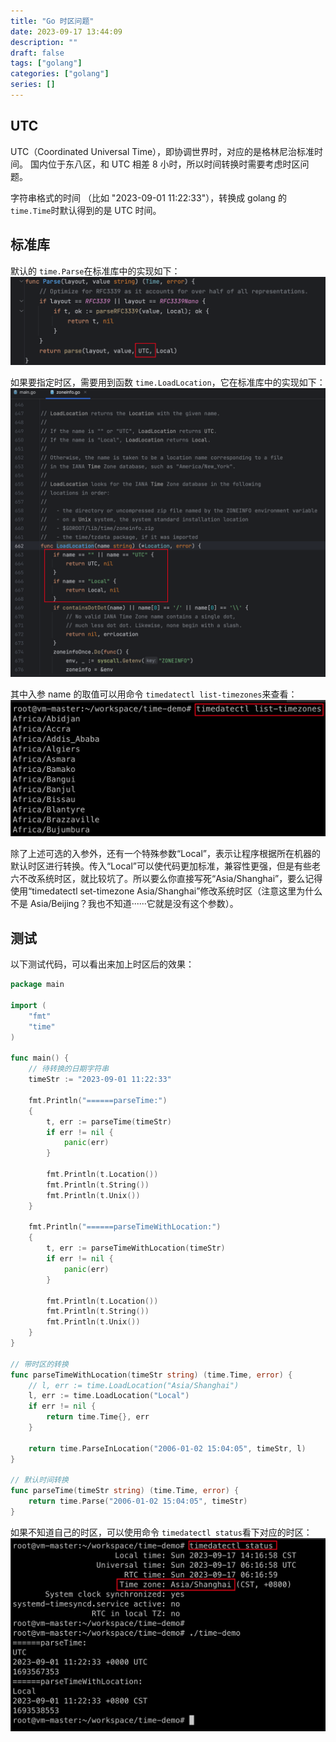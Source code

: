 ```yaml
---
title: "Go 时区问题"
date: 2023-09-17 13:44:09
description: ""
draft: false
tags: ["golang"]
categories: ["golang"]
series: []
---
```


## UTC

UTC（Coordinated Universal Time），即协调世界时，对应的是格林尼治标准时间。
国内位于东八区，和 UTC 相差 8 小时，所以时间转换时需要考虑时区问题。

字符串格式的时间 （比如 "2023-09-01 11:22:33"），转换成 golang 的 `time.Time`时默认得到的是 UTC 时间。

## 标准库

默认的 `time.Parse`在标准库中的实现如下：
![](https://raw.githubusercontent.com/zzkrix/blog-images/main/assets/image-20230917141853665.png)

如果要指定时区，需要用到函数 `time.LoadLocation`，它在标准库中的实现如下：
![](https://raw.githubusercontent.com/zzkrix/blog-images/main/assets/image-20230917141814051.png)

其中入参 name 的取值可以用命令 `timedatectl list-timezones`来查看：
![](https://raw.githubusercontent.com/zzkrix/blog-images/main/assets/image-20230917141908371.png)

除了上述可选的入参外，还有一个特殊参数“Local”，表示让程序根据所在机器的默认时区进行转换。传入“Local”可以使代码更加标准，兼容性更强，但是有些老六不改系统时区，就比较坑了。所以要么你直接写死“Asia/Shanghai”，要么记得使用“timedatectl set-timezone Asia/Shanghai”修改系统时区（注意这里为什么不是 Asia/Beijing？我也不知道······它就是没有这个参数）。

## 测试

以下测试代码，可以看出来加上时区后的效果：

```go
package main

import (
    "fmt"
    "time"
)

func main() {
    // 待转换的日期字符串
    timeStr := "2023-09-01 11:22:33"

    fmt.Println("======parseTime:")
    {
        t, err := parseTime(timeStr)
        if err != nil {
            panic(err)
        }

        fmt.Println(t.Location())
        fmt.Println(t.String())
        fmt.Println(t.Unix())
    }

    fmt.Println("======parseTimeWithLocation:")
    {
        t, err := parseTimeWithLocation(timeStr)
        if err != nil {
            panic(err)
        }

        fmt.Println(t.Location())
        fmt.Println(t.String())
        fmt.Println(t.Unix())
    }
}

// 带时区的转换
func parseTimeWithLocation(timeStr string) (time.Time, error) {
    // l, err := time.LoadLocation("Asia/Shanghai")
    l, err := time.LoadLocation("Local")
    if err != nil {
        return time.Time{}, err
    }

    return time.ParseInLocation("2006-01-02 15:04:05", timeStr, l)
}

// 默认时间转换
func parseTime(timeStr string) (time.Time, error) {
    return time.Parse("2006-01-02 15:04:05", timeStr)
}
```

如果不知道自己的时区，可以使用命令 `timedatectl status`看下对应的时区：
![](https://raw.githubusercontent.com/zzkrix/blog-images/main/assets/image-20230917141705536.png)

